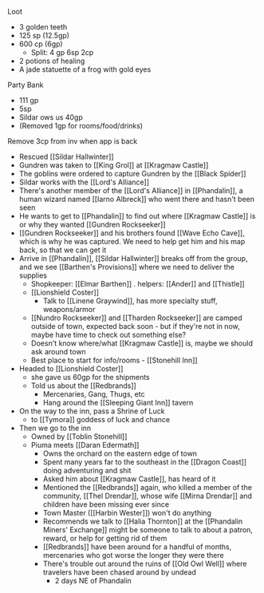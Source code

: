 Loot
- 3 golden teeth
- 125 sp (12.5gp)
- 600 cp (6gp)
	- Split: 4 gp 6sp 2cp
- 2 potions of healing
- A jade statuette of a frog with gold eyes

Party Bank
- 111 gp
- 5sp
- Sildar ows us 40gp
- (Removed 1gp for rooms/food/drinks)

Remove 3cp from inv when app is back

- Rescued [[Sildar Hallwinter]]
- Gundren was taken to [[King Grol]] at [[Kragmaw Castle]]
- The goblins were ordered to capture Gundren by the [[Black Spider]]
- Sildar works with the [[Lord's Alliance]]
- There's another member of the [[Lord's Alliance]] in [[Phandalin]], a human wizard named [[Iarno Albreck]] who went there and hasn't been seen
- He wants to get to [[Phandalin]] to find out where [[Kragmaw Castle]] is or why they wanted [[Gundren Rockseeker]]
- [[Gundren Rockseeker]] and his brothers found [[Wave Echo Cave]], which is why he was captured. We need to help get him and his map back, so that we can get it
- Arrive in [[Phandalin]], [[Sildar Hallwinter]] breaks off from the group, and we see [[Barthen's Provisions]] where we need to deliver the supplies
	- Shopkeeper: [[Elmar Barthen]] . helpers: [[Ander]] and [[Thistle]]
	- [[Lionshield Coster]]
		- Talk to [[Linene Graywind]], has more specialty stuff, weapons/armor
	- [[Nundro Rockseeker]] and [[Tharden Rockseeker]] are camped outside of town, expected back soon - but if they're not in now, maybe have time to check out something else?
	- Doesn't know where/what [[Kragmaw Castle]] is, maybe we should ask around town
	- Best place to start for info/rooms - [[Stonehill Inn]]
- Headed to [[Lionshield Coster]]
	- she gave us 60gp for the shipments
	- Told us about the [[Redbrands]] 
		- Mercenaries, Gang, Thugs, etc
		- Hang around the [[Sleeping Giant Inn]] tavern
- On the way to the inn, pass a Shrine of Luck
	- to [[Tymora]] goddess of luck and chance
- Then we go to the inn
	- Owned by [[Toblin Stonehill]]
	- Piuma meets [[Daran Edermath]]
		- Owns the orchard on the eastern edge of town
		- Spent many years far to the southeast in the [[Dragon Coast]] doing adventuring and shit
		- Asked him about [[Kragmaw Castle]], has heard of it
		- Mentioned the [[Redbrands]] again, who killed a member of the community, [[Thel Drendar]], whose wife [[Mirna Drendar]] and children have been missing ever since
		- Town Master ([[Harbin Wester]]) won't do anything
		- Recommends we talk to [[Halia Thornton]] at the [[Phandalin Miners' Exchange]] might be someone to talk to about a patron, reward, or help for getting rid of them
		- [[Redbrands]] have been around for a handful of months, mercenaries who got worse the longer they were there
		- There's trouble out around the ruins of [[Old Owl Well]] where travelers have been chased around by undead
			-  2 days NE of Phandalin